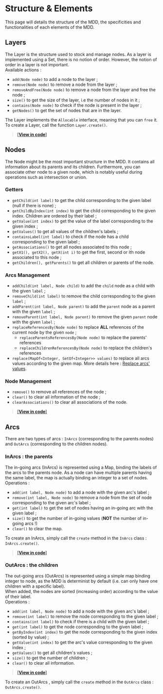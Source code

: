# Structure & Elements <!-- {docsify-ignore-all} -->
This page will details the structure of the MDD, the specificities and functionalities of each elements of the MDD.

## Layers
The Layer is the structure used to stock and manage nodes. As a layer is implemented using a Set, there is no notion of order. However, the notion of order in a layer is not important.    
Available actions : 
* `add(Node node)` to add a node to the layer ;
* `remove(Node node)` to remove a node from the layer ; 
* `removeAndFree(Node node)` to remove a node from the layer and free the node ;
* `size()` to get the size of the layer, i.e the number of nodes in it ;
* `contains(Node node)` to check if the node is present in the layer ;
* `getNodes()` to get the set of nodes that are in the layer.

The Layer implements the `Allocable` interface, meaning that you can `free` it.
To create a Layer, call the function `Layer.create()`.

> [[**View in code**]](https://github.com/JungVictor/MDDLib/blob/main/core/src/main/java/mdd/components/Layer.java)

## Nodes
The Node might be the most important structure in the MDD. It contains all information about its parents and its children. Furthermore, you can associate other node to a given node, which is notably useful during operations such as intersection or union.  

### Getters
* `getChild(int label)` to get the child corresponding to the given label (null if there is none) ;
* `getChildByIndex(int index)` to get the child corresponding to the given index. Children are ordered by their label ;
* `getValue(int index)` to get the value of the label corresponding to the given index ;
* `getValues()` to get all values of the children's labels ;
* `containsLabel(int label)` to check if the node has a child corresponding to the given label ;
* `getAssociations()` to get all nodes associated to this node ;
* `getX1(), getX2(), getX(int i)` to get the first, second or ith node associated to this node ;
* `getChildren(), getParents()` to get all children or parents of the node.

### Arcs Management
* `addChild(int label, Node child)` to add the `child` node as a child with the given `label` ;
* `removeChild(int label)` to remove the child corresponding to the given `label` ;
* `addParent(int label, Node parent)` to add the `parent` node as a parent with the given `label` ;
* `removeParent(int label, Node parent)` to remove the given `parent` node with the given `label` ;
* `replaceReferencesBy(Node node)` to replace **ALL** references of the current node by the given `node` ;
  * `replaceParentsReferencesBy(Node node)` to replace the parents' references
  * `replaceChildrenReferencesBy(Node node)` to replace the children's references
* `replace(MapOf<Integer, SetOf<Integer>> values)` to replace all arcs values according to the given map. More details here : [Replace arcs' values](https://github.com/JungVictor/MDDLib/wiki/Operations#replace-arcs-values).

### Node Management
* `remove()` to remove all references of the node ;
* `clear()` to clear all information of the node ;
* `clearAssociations()` to clear all associations of the node.

> [[**View in code**]](https://github.com/JungVictor/MDDLib/blob/main/core/src/main/java/mdd/components/Node.java)

## Arcs
There are two types of arcs : `InArcs` (corresponding to the parents nodes) and `OutArcs` (corresponding to the children nodes).  

### InArcs : the parents
The in-going arcs (InArcs) is represented using a Map, binding the labels of the arcs to the parents node. As a node can have multiple parents having the same label, the map is actually binding an integer to a set of nodes.  
Operations :  
* `add(int label, Node node)` to add a node with the given arc's label ;
* `remove(int label, Node node)` to remove a node from the set of node corresponding to the given arc's label ;
* `get(int label)` to get the set of nodes having an in-going arc with the given label ; 
* `size()` to get the number of in-going values (**NOT** the number of in-going arcs !)
* `clear()` to clear the map.

To create an InArcs, simply call the `create` method in the `InArcs` class : `InArcs.create()`.

> [[**View in code**]](https://github.com/JungVictor/MDDLib/blob/main/core/src/main/java/mdd/components/InArcs.java)

### OutArcs : the children
The out-going arcs (OutArcs) is represented using a simple map binding integer to node, as the MDD is determinist by default (i.e. can only have one children with a specific label).  
When added, the nodes are sorted (increasing order) according to the value of their label.  
Operations :  
* `add(int label, Node node)` to add a node with the given arc's label ;
* `remove(int label)` to remove the node corresponding to the given label ;
* `contains(int label)` to check if there is a child with the given label ;
* `get(int label)` to get the node corresponding to the given label ;
* `getByIndex(int index)` to get the node corresponding to the given index (sorted by value) ;
* `getValue(int index)` to get the arc's value corresponding to the given index ;
* `getValues()` to get all children's values ;
* `size()` to get the number of children ;
* `clear()` to clear all information.

> [[**View in code**]](https://github.com/JungVictor/MDDLib/blob/main/core/src/main/java/mdd/components/OutArcs.java)

To create an OutArcs , simply call the `create` method in the `OutArcs` class : `OutArcs.create()`.
